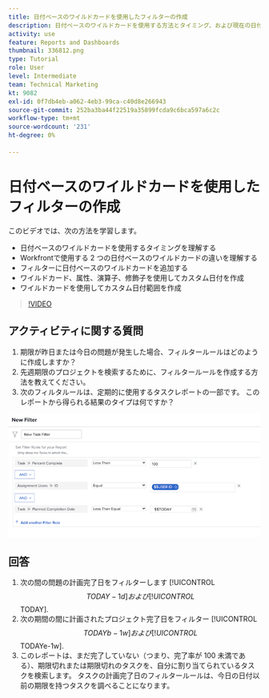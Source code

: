 ```yaml
---
title: 日付ベースのワイルドカードを使用したフィルターの作成
description: 日付ベースのワイルドカードを使用する方法とタイミング、および現在の日付に基づいてフィルターを作成する方法について説明します。
activity: use
feature: Reports and Dashboards
thumbnail: 336812.png
type: Tutorial
role: User
level: Intermediate
team: Technical Marketing
kt: 9082
exl-id: 0f7db4eb-a062-4eb3-99ca-c40d8e266943
source-git-commit: 252ba3ba44f22519a35899fcda9c6bca597a6c2c
workflow-type: tm+mt
source-wordcount: '231'
ht-degree: 0%

---
```


# 日付ベースのワイルドカードを使用したフィルターの作成

このビデオでは、次の方法を学習します。

* 日付ベースのワイルドカードを使用するタイミングを理解する
* Workfrontで使用する 2 つの日付ベースのワイルドカードの違いを理解する
* フィルターに日付ベースのワイルドカードを追加する
* ワイルドカード、属性、演算子、修飾子を使用してカスタム日付を作成
* ワイルドカードを使用してカスタム日付範囲を作成

>[!VIDEO](https://video.tv.adobe.com/v/336812/?quality=12)

## アクティビティに関する質問

1. 期限が昨日または今日の問題が発生した場合、フィルタールールはどのように作成しますか？
1. 先週期限のプロジェクトを検索するために、フィルタールールを作成する方法を教えてください。
1. 次のフィルタルールは、定期的に使用するタスクレポートの一部です。 このレポートから得られる結果のタイプは何ですか？

![日付ベースのワイルドカードを使用してタスクフィルターを作成する画面の画像](assets/date-wildcard-answer-1.png)

## 回答

1. 次の間の問題の計画完了日をフィルターします [!UICONTROL $$TODAY-1d] および [!UICONTROL $$TODAY].
1. 次の期間の間に計画されたプロジェクト完了日をフィルター [!UICONTROL $$TODAYb-1w] および [!UICONTROL $$TODAYe-1w].
1. このレポートは、まだ完了していない（つまり、完了率が 100 未満である）、期限切れまたは期限切れのタスクを、自分に割り当てられているタスクを検索します。 タスクの計画完了日のフィルタールールは、今日の日付以前の期限を持つタスクを調べることになります。
